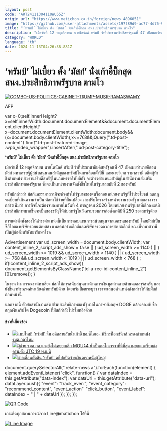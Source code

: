 ```yaml
---
layout: post
code: "ART24111304110WU55Z"
origin_url: "https://www.matichon.co.th/foreign/news_4896051"
image: "https://github.com/user-attachments/assets/197f89d9-ac77-4d75-9400-ec6ad99b7e3d"
title: "‘ทรัมป์’ ไม่เบี้ยว ตั้ง ‘มัสก์’ นั่งเก้าอี้บิ๊กสุด สนง.ประสิทธิภาพรัฐบาล ตามโว"
description: "เมื่อวันที่ 12 พฤศจิกายน นายโดนัลด์ ทรัมป์ ว่าที่ประธานาธิบดีสหรัฐคนที่ 47 เปิดเผยว่านายอีลอน มัสก์ มหาเศรษฐีผู้สนับสนุนคนสำคัญของทรัมป์ในการเลือกตั้งปีนี้ และนายวิเวก รามาสวามี อดีตผู้ท้าชิงตำแหน่งประธานาธิบดีสหรัฐในนามพรรครีพับลิกัน จะดำรงตำแหน่งสำคัญในสำนักงานส่งเสริมประสิทธิภาพของรัฐบาล ซึ่งจะเป็นหน่วยงานจัดตั้งขึ้นใหม่ในรัฐบาลสมัยที่ 2 ของทรัมป์"
category: "WORLD"
language: "th"
date: 2024-11-13T04:26:38.881Z
---
```


# ‘ทรัมป์’ ไม่เบี้ยว ตั้ง ‘มัสก์’ นั่งเก้าอี้บิ๊กสุด สนง.ประสิทธิภาพรัฐบาล ตามโว

[![](https://www.matichon.co.th/wp-content/uploads/2024/11/728-AFP__20241113__36MC928__v1__HighRes__ComboUsPoliticsCabinetTrumpMuskRamaswamy.jpg "COMBO-US-POLITICS-CABINET-TRUMP-MUSK-RAMASWAMY")](https://www.matichon.co.th/wp-content/uploads/2024/11/728-AFP__20241113__36MC928__v1__HighRes__ComboUsPoliticsCabinetTrumpMuskRamaswamy.jpg)

AFP

var x=0;self.innerHeight?x=self.innerWidth:document.documentElement&&document.documentElement.clientHeight?x=document.documentElement.clientWidth:document.body&&(x=document.body.clientWidth),x<=768&&jQuery(".td-post-content").find(".td-post-featured-image, .wpb\_video\_wrapper").insertAfter(".ud-post-category-title");

**‘ทรัมป์’ ไม่เบี้ยว ตั้ง ‘มัสก์’ นั่งเก้าอี้บิ๊กสุด สนง.ประสิทธิภาพรัฐบาล ตามโว**

เมื่อวันที่ 12 พฤศจิกายน นายโดนัลด์ ทรัมป์ ว่าที่ประธานาธิบดีสหรัฐคนที่ 47 เปิดเผยว่านายอีลอน มัสก์ มหาเศรษฐีผู้สนับสนุนคนสำคัญของทรัมป์ในการเลือกตั้งปีนี้ และนายวิเวก รามาสวามี อดีตผู้ท้าชิงตำแหน่งประธานาธิบดีสหรัฐในนามพรรครีพับลิกัน จะดำรงตำแหน่งสำคัญในสำนักงานส่งเสริมประสิทธิภาพของรัฐบาล ซึ่งจะเป็นหน่วยงานจัดตั้งขึ้นใหม่ในรัฐบาลสมัยที่ 2 ของทรัมป์

ทรัมป์กล่าวว่า มัสก์และรามาสวามีจะช่วงทำให้รัฐบาลของตนรื้อถอนหน่วยงานรัฐที่ไร้ประโยชน์ ลดกฎระเบียบที่เกินความจำเป็น ตัดค่าใช้จ่ายที่สิ้นเปลือง และปรับโครงสร้างหน่วยงานของรัฐบาลกลาง เขากล่าวเพิ่มว่า ภารกิจนี้จะต้องจบลงภายในวันที่ 4 กรกฎาคม 2026 โดยหน่วยงานรัฐบาลที่เล็กลงแต่มีประสิทธิภาพมากขึ้นจะเป็นของขวัญให้กับสหรัฐในวันครบรอบการก่อตั้งชาติปีที่ 250 ของสหรัฐด้วย

การแต่งตั้งทั้งสองให้ดำรงตำแหน่งนี้เป็นการตอบแทนการสนับสนุนจากเอกชนของทรัมป์ โดยมัสก์เป็นซีอีโอของบริษัทรถยนต์เทสล่า แพลต์ฟอร์มเอ็กซ์และบริษัทจรวดอวกาศสเปซเอ็กซ์ ขณะที่รามาสวามีเป็นผู้ก่อตั้งบริษัทยารักษาโรค

Advertisement var ud\_screen\_width = document.body.clientWidth; var content\_inline\_2\_script\_ads\_show = false || ( ud\_screen\_width >= 1140 ) || ( ud\_screen\_width >= 1019 && ud\_screen\_width < 1140 ) || ( ud\_screen\_width >= 768 && ud\_screen\_width < 1019 ) || ( ud\_screen\_width < 768 ) ; if(!content\_inline\_2\_script\_ads\_show){ document.getElementsByClassName("td-a-rec-id-content\_inline\_2")\[0\].remove(); }

ในระหว่างการรณรงค์หาเสียง มัสก์ให้การสนับสนุนทางด้านการเงินมูลค่าหลายล้านดอลลาร์สหรัฐ และยังขึ้นเวทีรณรงค์หาเสียงช่วยทรัมป์ด้วย โดยทรัมป์เคยระบุว่า เขาจะเสนอตำแหน่งดังกล่าวให้กับมัสก์ก่อนหน้านี้

นอกจากนี้ ตัวย่อสำนักงานส่งเสริมประสิทธิภาพของรัฐบาลในภาษาอังกฤษ DOGE คล้องจองกับชื่อสกุลเงินคริปโต Dogecoin ที่มัสก์กำลังโปรโมทอีกด้วย

#### ข่าวที่เกี่ยวข้อง

*   [![](https://www.matichon.co.th/wp-content/uploads/2024/11/728-146.jpg)แบบใหม่! ‘ทรัมป์’ จิ้ม อดีตสายลับนั่งเก้าอี้ ผอ.ซีไอเอ- พิธีกรฟ็อกซ์นิวส์ ครองตำแหน่ง รมต.กลาโหม](https://www.matichon.co.th/foreign/news_4895999)
*   [![](https://www.matichon.co.th/wp-content/uploads/2024/11/รัศม์1.jpg)ผู้ช่วย รมต.กต.แจงยังไม่เคยยกเลิก MOU44 ย้ำเป็นกลไกเจรจาที่ดีที่สุด เผยกต.เตรียมชง ครม.ตั้ง JTC 19 พ.ย.นี้](https://www.matichon.co.th/foreign/news_4895932)
*   [![](https://www.matichon.co.th/wp-content/uploads/2024/11/728-AP24311275046107.jpg)ศาลเลื่อนตัดสิน ‘ทรัมป์’ คดีปกปิดจ่ายเงินดาราหนังผู้ใหญ่](https://www.matichon.co.th/foreign/news_4895902)

document.querySelectorAll(".relate-news a").forEach(function(element) { element.addEventListener("click", function() { var dataIndex = this.getAttribute("data-index"); var dataUrl = this.getAttribute("data-url"); dataLayer.push({ "event": "track\_event", "event\_category": "recommend\_content", "event\_action": "click\_button", "event\_label": dataIndex + " | " + dataUrl }); }); });

[![QR Code](https://www.matichon.co.th/wp-content/uploads/2023/07/wob1371z.jpg)](https://lin.ee/ht0nDxX)

เกาะติดทุกสถานการณ์จาก Line@matichon ได้ที่นี่

[![Line Image](https://www.matichon.co.th/wp-content/uploads/2023/07/th.png)](https://lin.ee/ht0nDxX)